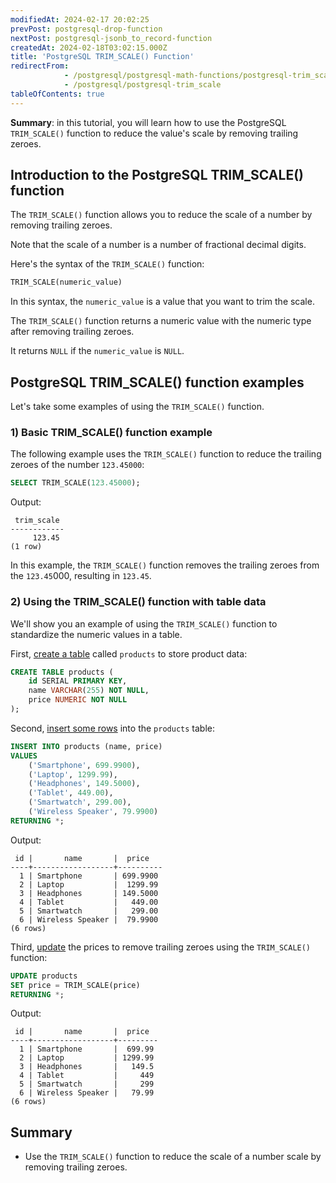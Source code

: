 ```yaml
---
modifiedAt: 2024-02-17 20:02:25
prevPost: postgresql-drop-function
nextPost: postgresql-jsonb_to_record-function
createdAt: 2024-02-18T03:02:15.000Z
title: 'PostgreSQL TRIM_SCALE() Function'
redirectFrom: 
            - /postgresql/postgresql-math-functions/postgresql-trim_scale
            - /postgresql/postgresql-trim_scale
tableOfContents: true
---
```


**Summary**: in this tutorial, you will learn how to use the PostgreSQL `TRIM_SCALE()` function to reduce the value's scale by removing trailing zeroes.

## Introduction to the PostgreSQL TRIM_SCALE() function

The `TRIM_SCALE()` function allows you to reduce the scale of a number by removing trailing zeroes.

Note that the scale of a number is a number of fractional decimal digits.

Here's the syntax of the `TRIM_SCALE()` function:

```sql
TRIM_SCALE(numeric_value)
```

In this syntax, the `numeric_value` is a value that you want to trim the scale.

The `TRIM_SCALE()` function returns a numeric value with the numeric type after removing trailing zeroes.

It returns `NULL` if the `numeric_value` is `NULL`.

## PostgreSQL TRIM_SCALE() function examples

Let's take some examples of using the `TRIM_SCALE()` function.

### 1) Basic TRIM_SCALE() function example

The following example uses the `TRIM_SCALE()` function to reduce the trailing zeroes of the number `123.45000`:

```sql
SELECT TRIM_SCALE(123.45000);
```

Output:

```
 trim_scale
------------
     123.45
(1 row)
```

In this example, the `TRIM_SCALE()` function removes the trailing zeroes from the `123.45`000, resulting in `123.45`.

### 2) Using the TRIM_SCALE() function with table data

We'll show you an example of using the `TRIM_SCALE()` function to standardize the numeric values in a table.

First, [create a table](/postgresql/postgresql-create-table) called `products` to store product data:

```sql
CREATE TABLE products (
    id SERIAL PRIMARY KEY,
    name VARCHAR(255) NOT NULL,
    price NUMERIC NOT NULL
);
```

Second, [insert some rows](/postgresql/postgresql-insert-multiple-rows) into the `products` table:

```sql
INSERT INTO products (name, price)
VALUES
    ('Smartphone', 699.9900),
    ('Laptop', 1299.99),
    ('Headphones', 149.5000),
    ('Tablet', 449.00),
    ('Smartwatch', 299.00),
    ('Wireless Speaker', 79.9900)
RETURNING *;
```

Output:

```
 id |       name       |  price
----+------------------+----------
  1 | Smartphone       | 699.9900
  2 | Laptop           |  1299.99
  3 | Headphones       | 149.5000
  4 | Tablet           |   449.00
  5 | Smartwatch       |   299.00
  6 | Wireless Speaker |  79.9900
(6 rows)
```

Third, [update](/postgresql/postgresql-update) the prices to remove trailing zeroes using the `TRIM_SCALE()` function:

```sql
UPDATE products
SET price = TRIM_SCALE(price)
RETURNING *;
```

Output:

```
 id |       name       |  price
----+------------------+---------
  1 | Smartphone       |  699.99
  2 | Laptop           | 1299.99
  3 | Headphones       |   149.5
  4 | Tablet           |     449
  5 | Smartwatch       |     299
  6 | Wireless Speaker |   79.99
(6 rows)
```

## Summary

- Use the `TRIM_SCALE()` function to reduce the scale of a number scale by removing trailing zeroes.
